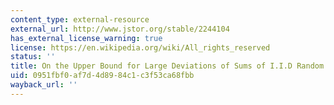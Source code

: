 ```yaml
---
content_type: external-resource
external_url: http://www.jstor.org/stable/2244104
has_external_license_warning: true
license: https://en.wikipedia.org/wiki/All_rights_reserved
status: ''
title: On the Upper Bound for Large Deviations of Sums of I.I.D Random Vectors
uid: 0951fbf0-af7d-4d89-84c1-c3f53ca68fbb
wayback_url: ''
---
```

